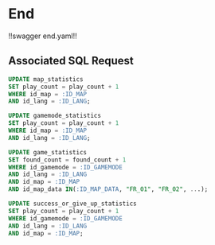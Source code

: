# End

<style>.scheme-container{display:none;}</style>

!!swagger end.yaml!!

## Associated SQL Request

```sql
UPDATE map_statistics
SET play_count = play_count + 1
WHERE id_map = :ID_MAP
AND id_lang = :ID_LANG;

UPDATE gamemode_statistics
SET play_count = play_count + 1
WHERE id_map = :ID_MAP
AND id_lang = :ID_LANG;

UPDATE game_statistics
SET found_count = found_count + 1
WHERE id_gamemode = :ID_GAMEMODE
AND id_lang = :ID_LANG
AND id_map = :ID_MAP
AND id_map_data IN(:ID_MAP_DATA, "FR_01", "FR_02", ...);

UPDATE success_or_give_up_statistics
SET play_count = play_count + 1
WHERE id_gamemode = :ID_GAMEMODE
AND id_lang = :ID_LANG
AND id_map = :ID_MAP;
```
